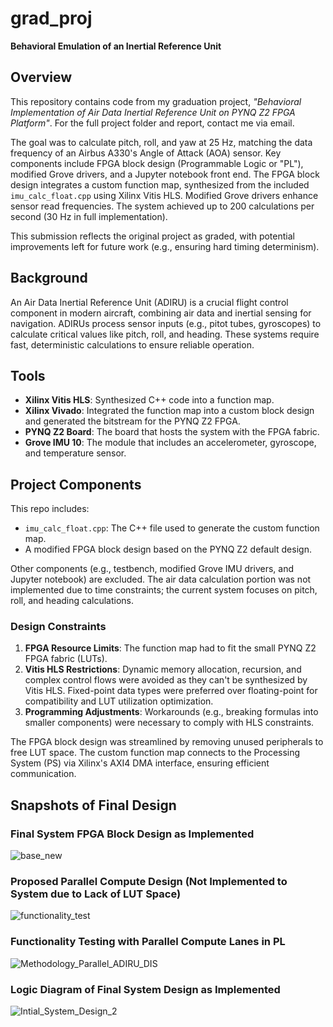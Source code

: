 # grad_proj
**Behavioral Emulation of an Inertial Reference Unit**

## Overview
This repository contains code from my graduation project, *"Behavioral Implementation of Air Data Inertial Reference Unit on PYNQ Z2 FPGA Platform"*. For the full project folder and report, contact me via email.

The goal was to calculate pitch, roll, and yaw at 25 Hz, matching the data frequency of an Airbus A330's Angle of Attack (AOA) sensor. Key components include FPGA block design (Programmable Logic or "PL"), modified Grove drivers, and a Jupyter notebook front end. The FPGA block design integrates a custom function map, synthesized from the included `imu_calc_float.cpp` using Xilinx Vitis HLS. Modified Grove drivers enhance sensor read frequencies. The system achieved up to 200 calculations per second (30 Hz in full implementation).

This submission reflects the original project as graded, with potential improvements left for future work (e.g., ensuring hard timing determinism).

## Background
An Air Data Inertial Reference Unit (ADIRU) is a crucial flight control component in modern aircraft, combining air data and inertial sensing for navigation. ADIRUs process sensor inputs (e.g., pitot tubes, gyroscopes) to calculate critical values like pitch, roll, and heading. These systems require fast, deterministic calculations to ensure reliable operation.

## Tools
- **Xilinx Vitis HLS**: Synthesized C++ code into a function map.
- **Xilinx Vivado**: Integrated the function map into a custom block design and generated the bitstream for the PYNQ Z2 FPGA.
- **PYNQ Z2 Board**: The board that hosts the system with the FPGA fabric.
- **Grove IMU 10**: The module that includes an accelerometer, gyroscope, and temperature sensor.

## Project Components
This repo includes:
- `imu_calc_float.cpp`: The C++ file used to generate the custom function map.
- A modified FPGA block design based on the PYNQ Z2 default design.

Other components (e.g., testbench, modified Grove IMU drivers, and Jupyter notebook) are excluded. The air data calculation portion was not implemented due to time constraints; the current system focuses on pitch, roll, and heading calculations.

### Design Constraints
1. **FPGA Resource Limits**: The function map had to fit the small PYNQ Z2 FPGA fabric (LUTs).
2. **Vitis HLS Restrictions**: Dynamic memory allocation, recursion, and complex control flows were avoided as they can't be synthesized by Vitis HLS. Fixed-point data types were preferred over floating-point for compatibility and LUT utilization optimization.
3. **Programming Adjustments**: Workarounds (e.g., breaking formulas into smaller components) were necessary to comply with HLS constraints.

The FPGA block design was streamlined by removing unused peripherals to free LUT space. The custom function map connects to the Processing System (PS) via Xilinx's AXI4 DMA interface, ensuring efficient communication.

## Snapshots of Final Design
### Final System FPGA Block Design as Implemented
![base_new](https://github.com/user-attachments/assets/b5209e99-796d-40e4-b6d3-0931c67adbe8)
### Proposed Parallel Compute Design (Not Implemented to System due to Lack of LUT Space)
![functionality_test](https://github.com/user-attachments/assets/6103afe0-4977-4328-bcf8-bda9dde30392)
### Functionality Testing with Parallel Compute Lanes in PL
![Methodology_Parallel_ADIRU_DIS](https://github.com/user-attachments/assets/41602e7a-219c-4544-a8b3-d12ca26f5ce4)
### Logic Diagram of Final System Design as Implemented
![Intial_System_Design_2](https://github.com/user-attachments/assets/e380c739-af4f-49a3-8fd5-63f4862375b5)



